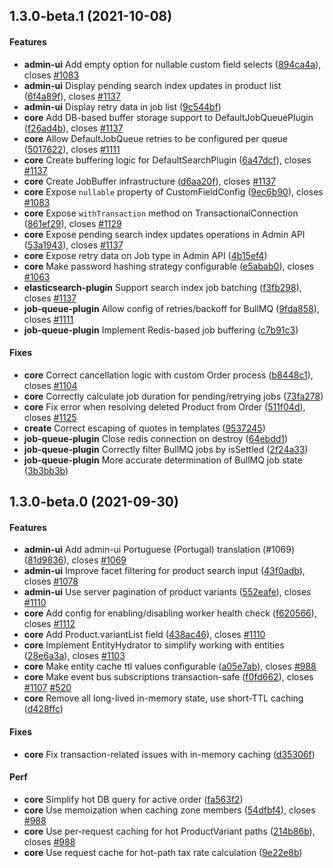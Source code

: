 ## 1.3.0-beta.1 (2021-10-08)


#### Features

* **admin-ui** Add empty option for nullable custom field selects ([894ca4a](https://github.com/vendure-ecommerce/vendure/commit/894ca4a)), closes [#1083](https://github.com/vendure-ecommerce/vendure/issues/1083)
* **admin-ui** Display pending search index updates in product list ([6f4a89f](https://github.com/vendure-ecommerce/vendure/commit/6f4a89f)), closes [#1137](https://github.com/vendure-ecommerce/vendure/issues/1137)
* **admin-ui** Display retry data in job list ([9c544bf](https://github.com/vendure-ecommerce/vendure/commit/9c544bf))
* **core** Add DB-based buffer storage support to DefaultJobQueuePlugin ([f26ad4b](https://github.com/vendure-ecommerce/vendure/commit/f26ad4b)), closes [#1137](https://github.com/vendure-ecommerce/vendure/issues/1137)
* **core** Allow DefaultJobQueue retries to be configured per queue ([5017622](https://github.com/vendure-ecommerce/vendure/commit/5017622)), closes [#1111](https://github.com/vendure-ecommerce/vendure/issues/1111)
* **core** Create buffering logic for DefaultSearchPlugin ([6a47dcf](https://github.com/vendure-ecommerce/vendure/commit/6a47dcf)), closes [#1137](https://github.com/vendure-ecommerce/vendure/issues/1137)
* **core** Create JobBuffer infrastructure ([d6aa20f](https://github.com/vendure-ecommerce/vendure/commit/d6aa20f)), closes [#1137](https://github.com/vendure-ecommerce/vendure/issues/1137)
* **core** Expose `nullable` property of CustomFieldConfig ([9ec6b90](https://github.com/vendure-ecommerce/vendure/commit/9ec6b90)), closes [#1083](https://github.com/vendure-ecommerce/vendure/issues/1083)
* **core** Expose `withTransaction` method on TransactionalConnection ([861ef29](https://github.com/vendure-ecommerce/vendure/commit/861ef29)), closes [#1129](https://github.com/vendure-ecommerce/vendure/issues/1129)
* **core** Expose pending search index updates operations in Admin API ([53a1943](https://github.com/vendure-ecommerce/vendure/commit/53a1943)), closes [#1137](https://github.com/vendure-ecommerce/vendure/issues/1137)
* **core** Expose retry data on Job type in Admin API ([4b15ef4](https://github.com/vendure-ecommerce/vendure/commit/4b15ef4))
* **core** Make password hashing strategy configurable ([e5abab0](https://github.com/vendure-ecommerce/vendure/commit/e5abab0)), closes [#1063](https://github.com/vendure-ecommerce/vendure/issues/1063)
* **elasticsearch-plugin** Support search index job batching ([f3fb298](https://github.com/vendure-ecommerce/vendure/commit/f3fb298)), closes [#1137](https://github.com/vendure-ecommerce/vendure/issues/1137)
* **job-queue-plugin** Allow config of retries/backoff for BullMQ ([9fda858](https://github.com/vendure-ecommerce/vendure/commit/9fda858)), closes [#1111](https://github.com/vendure-ecommerce/vendure/issues/1111)
* **job-queue-plugin** Implement Redis-based job buffering ([c7b91c3](https://github.com/vendure-ecommerce/vendure/commit/c7b91c3))

#### Fixes

* **core** Correct cancellation logic with custom Order process ([b8448c1](https://github.com/vendure-ecommerce/vendure/commit/b8448c1)), closes [#1104](https://github.com/vendure-ecommerce/vendure/issues/1104)
* **core** Correctly calculate job duration for pending/retrying jobs ([73fa278](https://github.com/vendure-ecommerce/vendure/commit/73fa278))
* **core** Fix error when resolving deleted Product from Order ([511f04d](https://github.com/vendure-ecommerce/vendure/commit/511f04d)), closes [#1125](https://github.com/vendure-ecommerce/vendure/issues/1125)
* **create** Correct escaping of quotes in templates ([9537245](https://github.com/vendure-ecommerce/vendure/commit/9537245))
* **job-queue-plugin** Close redis connection on destroy ([64ebdd1](https://github.com/vendure-ecommerce/vendure/commit/64ebdd1))
* **job-queue-plugin** Correctly filter BullMQ jobs by isSettled ([2f24a33](https://github.com/vendure-ecommerce/vendure/commit/2f24a33))
* **job-queue-plugin** More accurate determination of BullMQ job state ([3b3bb3b](https://github.com/vendure-ecommerce/vendure/commit/3b3bb3b))

## 1.3.0-beta.0 (2021-09-30)


#### Features

* **admin-ui** Add admin-ui Portuguese (Portugal) translation (#1069) ([81d9836](https://github.com/vendure-ecommerce/vendure/commit/81d9836)), closes [#1069](https://github.com/vendure-ecommerce/vendure/issues/1069)
* **admin-ui** Improve facet filtering for product search input ([43f0adb](https://github.com/vendure-ecommerce/vendure/commit/43f0adb)), closes [#1078](https://github.com/vendure-ecommerce/vendure/issues/1078)
* **admin-ui** Use server pagination of product variants ([552eafe](https://github.com/vendure-ecommerce/vendure/commit/552eafe)), closes [#1110](https://github.com/vendure-ecommerce/vendure/issues/1110)
* **core** Add config for enabling/disabling worker health check ([f620566](https://github.com/vendure-ecommerce/vendure/commit/f620566)), closes [#1112](https://github.com/vendure-ecommerce/vendure/issues/1112)
* **core** Add Product.variantList field ([438ac46](https://github.com/vendure-ecommerce/vendure/commit/438ac46)), closes [#1110](https://github.com/vendure-ecommerce/vendure/issues/1110)
* **core** Implement EntityHydrator to simplify working with entities ([28e6a3a](https://github.com/vendure-ecommerce/vendure/commit/28e6a3a)), closes [#1103](https://github.com/vendure-ecommerce/vendure/issues/1103)
* **core** Make entity cache ttl values configurable ([a05e7ab](https://github.com/vendure-ecommerce/vendure/commit/a05e7ab)), closes [#988](https://github.com/vendure-ecommerce/vendure/issues/988)
* **core** Make event bus subscriptions transaction-safe ([f0fd662](https://github.com/vendure-ecommerce/vendure/commit/f0fd662)), closes [#1107](https://github.com/vendure-ecommerce/vendure/issues/1107) [#520](https://github.com/vendure-ecommerce/vendure/issues/520)
* **core** Remove all long-lived in-memory state, use short-TTL caching ([d428ffc](https://github.com/vendure-ecommerce/vendure/commit/d428ffc))

#### Fixes

* **core** Fix transaction-related issues with in-memory caching ([d35306f](https://github.com/vendure-ecommerce/vendure/commit/d35306f))

#### Perf

* **core** Simplify hot DB query for active order ([fa563f2](https://github.com/vendure-ecommerce/vendure/commit/fa563f2))
* **core** Use memoization when caching zone members ([54dfbf4](https://github.com/vendure-ecommerce/vendure/commit/54dfbf4)), closes [#988](https://github.com/vendure-ecommerce/vendure/issues/988)
* **core** Use per-request caching for hot ProductVariant paths ([214b86b](https://github.com/vendure-ecommerce/vendure/commit/214b86b)), closes [#988](https://github.com/vendure-ecommerce/vendure/issues/988)
* **core** Use request cache for hot-path tax rate calculation ([9e22e8b](https://github.com/vendure-ecommerce/vendure/commit/9e22e8b))
